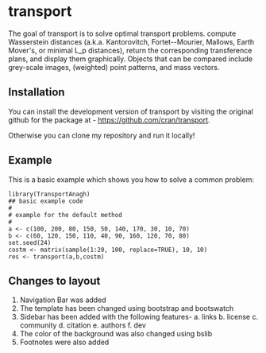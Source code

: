 # transport

<!-- badges: start -->

<!-- badges: end -->

The goal of transport is to solve optimal transport problems. compute Wasserstein distances (a.k.a. Kantorovitch, Fortet--Mourier, Mallows, Earth Mover's, or minimal L_p distances), return the corresponding transference plans, and display them graphically. Objects that can be compared include grey-scale images, (weighted) point patterns, and mass vectors.

## Installation

You can install the development version of transport by visiting the original github for the package at - https://github.com/cran/transport.

Otherwise you can clone my repository and run it locally!

## Example

This is a basic example which shows you how to solve a common problem:

```{r example}
library(TransportAnagh)
## basic example code
#
# example for the default method
#
a <- c(100, 200, 80, 150, 50, 140, 170, 30, 10, 70)
b <- c(60, 120, 150, 110, 40, 90, 160, 120, 70, 80)
set.seed(24)
costm <- matrix(sample(1:20, 100, replace=TRUE), 10, 10)
res <- transport(a,b,costm)
```

## Changes to layout
 1. Navigation Bar was added
 2. The template has been changed using bootstrap and bootswatch
 3. Sidebar has been added with the following features-
    a. links
    b. license
    c. community
    d. citation
    e. authors
    f. dev
 4. The color of the background was also changed using bslib
 5. Footnotes were also added




